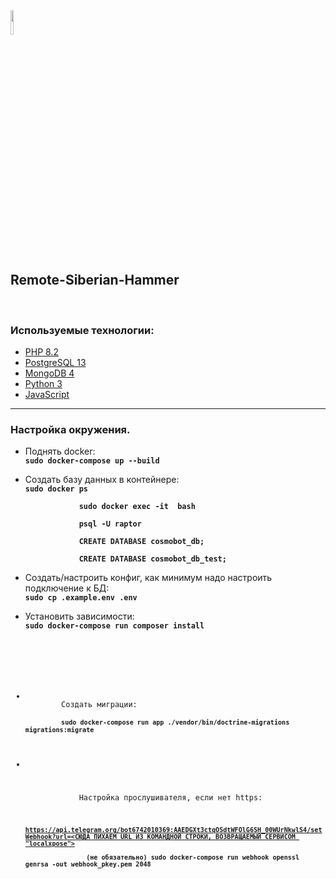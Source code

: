 <img src="https://avatars.githubusercontent.com/u/153977186?s=400&u=7268ad55ed694cec25c1467486710abb82bc9ad8&v=4" style="width: 10%">
<h2>Remote-Siberian-Hammer</h2>
<br>
<h3>Используемые технологии:</h3>
<ul>
    <li>
        <a href="#">PHP 8.2</a>
    </li>
    <li>
        <a href="#">PostgreSQL 13</a>
    </li>
    <li>
        <a href="#">MongoDB 4</a>
    </li>
    <li>
        <a href="#">Python 3</a>
    </li>
    <li>
        <a href="#">JavaScript</a>
    </li>
</ul>
<hr>
<h3>Настройка окружения.</h3>
<ul>
    <li>
        <p>
            <span>Поднять docker:</span><br>
            <code><b>sudo docker-compose up --build</b></code>
        </p>
    </li>
    <li>
        <p>
            <span>Создать базу данных в контейнере:</span><br>
            <code><b>sudo docker ps</b><br>
            <b>sudo docker exec -it <ID> bash</b><br>
            <b>psql -U raptor</b><br>
            <b>CREATE DATABASE cosmobot_db;</b><br>
            <b>CREATE DATABASE cosmobot_db_test;</b></code>
        </p>    
    </li>
    <li>
        <p>
            <span>Создать/настроить конфиг, как минимум надо настроить подключение к БД:</span><br>
            <code><b>sudo cp .example.env .env</b></code>
        </p>
    </li>
    <li>
        <p>
            <span>Установить зависимости:</span><br>
            <code><b>sudo docker-compose run composer install</b><br>
        </p>
    </li>
    <li>
        <span>Создать миграции:</span><br>
        <code><b>sudo docker-compose run app ./vendor/bin/doctrine-migrations migrations:migrate</b></code>
    </li>
    <li>
        <p>
            <span>Настройка прослушивателя, если нет https:</span><br>
            <code>
                <b><a href="#">https://api.telegram.org/bot6742010369:AAEDGXt3ctqOSdtWFOlG6SH_00WUrNkwlS4/setWebhook?url=<СЮДА ПИХАЕМ URL ИЗ КОМАНДНОЙ СТРОКИ, ВОЗВРАЩАЕМЫЙ СЕРВИСОМ "localxpose"></a></b><br>
                <b>(не обязательно) sudo docker-compose run webhook openssl genrsa -out webhook_pkey.pem 2048</b>
            </code>
        </p>
    </li>
</ul>
